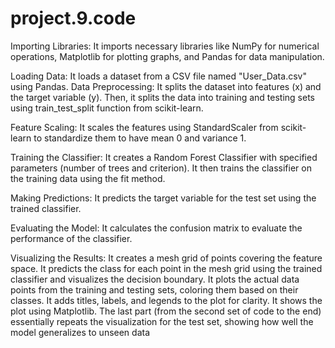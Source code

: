 # project.9.code

Importing Libraries:
It imports necessary libraries like NumPy for numerical operations, Matplotlib for plotting graphs, and Pandas for data manipulation.

Loading Data:
It loads a dataset from a CSV file named "User_Data.csv" using Pandas.
Data Preprocessing:
It splits the dataset into features (x) and the target variable (y).
Then, it splits the data into training and testing sets using train_test_split function from scikit-learn.

Feature Scaling:
It scales the features using StandardScaler from scikit-learn to standardize them to have mean 0 and variance 1.

Training the Classifier:
It creates a Random Forest Classifier with specified parameters (number of trees and criterion).
It then trains the classifier on the training data using the fit method.

Making Predictions:
It predicts the target variable for the test set using the trained classifier.

Evaluating the Model:
It calculates the confusion matrix to evaluate the performance of the classifier.

Visualizing the Results:
It creates a mesh grid of points covering the feature space.
It predicts the class for each point in the mesh grid using the trained classifier and visualizes the decision boundary.
It plots the actual data points from the training and testing sets, coloring them based on their classes.
It adds titles, labels, and legends to the plot for clarity.
It shows the plot using Matplotlib.
The last part (from the second set of code to the end) essentially repeats the visualization for the test set, showing how well the model generalizes to unseen data
